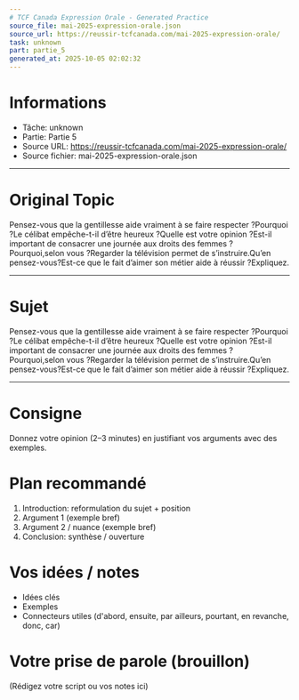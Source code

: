 ```yaml
---
# TCF Canada Expression Orale - Generated Practice
source_file: mai-2025-expression-orale.json
source_url: https://reussir-tcfcanada.com/mai-2025-expression-orale/
task: unknown
part: partie_5
generated_at: 2025-10-05 02:02:32
---
```


# Informations
- Tâche: unknown
- Partie: Partie 5
- Source URL: https://reussir-tcfcanada.com/mai-2025-expression-orale/
- Source fichier: mai-2025-expression-orale.json

---

# Original Topic
Pensez-vous que la gentillesse aide vraiment à se faire respecter ?Pourquoi ?Le célibat empêche-t-il d’être heureux ?Quelle est votre opinion ?Est-il important de consacrer une journée aux droits des femmes ? Pourquoi,selon vous ?Regarder la télévision permet de s’instruire.Qu’en pensez-vous?Est-ce que le fait d’aimer son métier aide à réussir ?Expliquez.

---

# Sujet
Pensez-vous que la gentillesse aide vraiment à se faire respecter ?Pourquoi ?Le célibat empêche-t-il d’être heureux ?Quelle est votre opinion ?Est-il important de consacrer une journée aux droits des femmes ? Pourquoi,selon vous ?Regarder la télévision permet de s’instruire.Qu’en pensez-vous?Est-ce que le fait d’aimer son métier aide à réussir ?Expliquez.

---
# Consigne
Donnez votre opinion (2–3 minutes) en justifiant vos arguments avec des exemples.

# Plan recommandé
1. Introduction: reformulation du sujet + position
2. Argument 1 (exemple bref)
3. Argument 2 / nuance (exemple bref)
4. Conclusion: synthèse / ouverture

# Vos idées / notes
- Idées clés
- Exemples
- Connecteurs utiles (d'abord, ensuite, par ailleurs, pourtant, en revanche, donc, car)

# Votre prise de parole (brouillon)
(Rédigez votre script ou vos notes ici)
